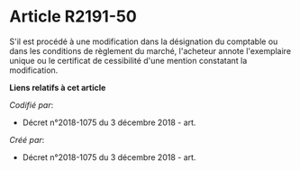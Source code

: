 # Article R2191-50

S'il est procédé à une modification dans la désignation du comptable ou dans les conditions de règlement du marché,
l'acheteur annote l'exemplaire unique ou le certificat de cessibilité d'une mention constatant la modification.

**Liens relatifs à cet article**

_Codifié par_:

  - Décret n°2018-1075 du 3 décembre 2018 - art.

_Créé par_:

  - Décret n°2018-1075 du 3 décembre 2018 - art.
